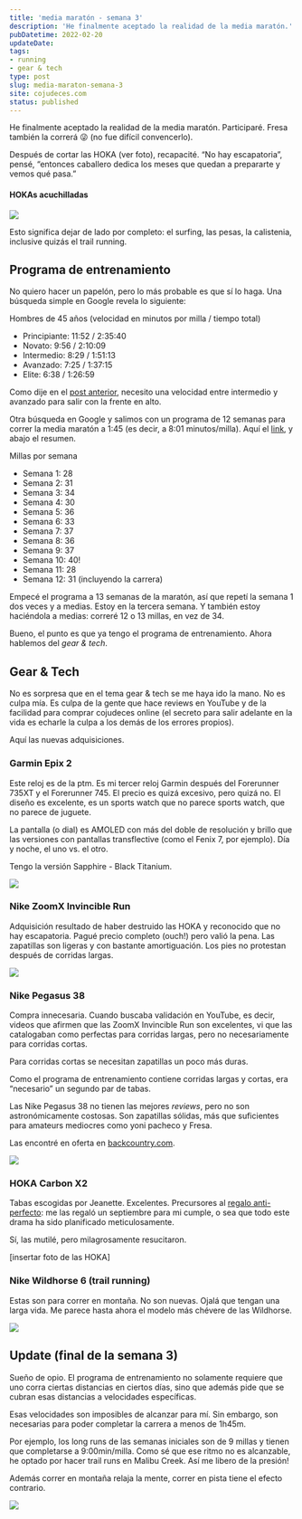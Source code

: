 ```yaml
---
title: 'media maratón - semana 3'
description: 'He finalmente aceptado la realidad de la media maratón.'
pubDatetime: 2022-02-20
updateDate: 
tags: 
- running
- gear & tech
type: post
slug: media-maraton-semana-3
site: cojudeces.com
status: published
---
```

He finalmente aceptado la realidad de la media maratón. Participaré. Fresa también la correrá 😜 (no fue difícil convencerlo).

Después de cortar las HOKA (ver foto), recapacité. “No hay escapatoria”, pensé, “entonces caballero dedica los meses que quedan a prepararte y vemos qué pasa.”

#### HOKAs acuchilladas
![](../../assets/images/2022/2022-02-Hokas.jpg)

Esto significa dejar de lado por completo: el surfing, las pesas, la calistenia, inclusive quizás el trail running.

## Programa de entrenamiento

No quiero hacer un papelón, pero lo más probable es que sí lo haga. Una búsqueda simple en Google revela lo siguiente:

Hombres de 45 años (velocidad en minutos por milla / tiempo total)

- Principiante: 11:52 / 2:35:40
- Novato: 9:56 / 2:10:09
- Intermedio: 8:29 / 1:51:13
- Avanzado: 7:25 / 1:37:15
- Elite: 6:38 / 1:26:59

Como dije en el [post anterior](https://www.cojudeces.com/el-regalo-antiperfecto/), necesito una velocidad entre intermedio y avanzado para salir con la frente en alto.

Otra búsqueda en Google y salimos con un programa de 12 semanas para correr la media maratón a 1:45 (es decir, a 8:01 minutos/milla). Aquí el [link](https://www.runnersworld.com/uk/training/half-marathon/a760103/rws-12-week-sub-145-half-marathon-schedules/?ref=cojudeces.com), y abajo el resumen.

Millas por semana

- Semana 1: 28
- Semana 2: 31
- Semana 3: 34
- Semana 4: 30
- Semana 5: 36
- Semana 6: 33
- Semana 7: 37
- Semana 8: 36
- Semana 9: 37
- Semana 10: 40!
- Semana 11: 28
- Semana 12: 31 (incluyendo la carrera)

Empecé el programa a 13 semanas de la maratón, así que repetí la semana 1 dos veces y a medias. Estoy en la tercera semana. Y también estoy haciéndola a medias: correré 12 o 13 millas, en vez de 34.

Bueno, el punto es que ya tengo el programa de entrenamiento. Ahora hablemos del _gear & tech_.

## Gear & Tech

No es sorpresa que en el tema gear & tech se me haya ido la mano. No es culpa mía. Es culpa de la gente que hace reviews en YouTube y de la facilidad para comprar cojudeces online (el secreto para salir adelante en la vida es echarle la culpa a los demás de los errores propios).

Aquí las nuevas adquisiciones.

### Garmin Epix 2

Este reloj es de la ptm. Es mi tercer reloj Garmin después del Forerunner 735XT y el Forerunner 745. El precio es quizá excesivo, pero quizá no. El diseño es excelente, es un sports watch que no parece sports watch, que no parece de juguete.

La pantalla (o dial) es AMOLED con más del doble de resolución y brillo que las versiones con pantallas transflective (como el Fenix 7, por ejemplo). Día y noche, el uno vs. el otro.

Tengo la versión Sapphire - Black Titanium.

![](../../assets/images/2022/2022-02-Garmin-Epix-2.jpeg)

### **Nike ZoomX Invincible Run**

Adquisición resultado de haber destruido las HOKA y reconocido que no hay escapatoria. Pagué precio completo (ouch!) pero valió la pena. Las zapatillas son ligeras y con bastante amortiguación. Los pies no protestan después de corridas largas.

![](../../assets/images/2022/2022-02-Nike-ZoomX.jpeg)

### Nike Pegasus 38

Compra innecesaria. Cuando buscaba validación en YouTube, es decir, videos que afirmen que las ZoomX Invincible Run son excelentes, vi que las catalogaban como perfectas para corridas largas, pero no necesariamente para corridas cortas.

Para corridas cortas se necesitan zapatillas un poco más duras.

Como el programa de entrenamiento contiene corridas largas y cortas, era “necesario” un segundo par de tabas.

Las Nike Pegasus 38 no tienen las mejores _reviews_, pero no son astronómicamente costosas. Son zapatillas sólidas, más que suficientes para amateurs mediocres como yoni pacheco y Fresa.

Las encontré en oferta en [backcountry.com](http://backcountry.com/?ref=cojudeces.com).

![](../../assets/images/2022/2022-02-air-zoom-pegasus-38-flyease-mens-easy-on-off-road-running-shoes-H16QG5.jpeg)

### HOKA Carbon X2

Tabas escogidas por Jeanette. Excelentes. Precursores al [regalo anti-perfecto](https://www.cojudeces.com/el-regalo-antiperfecto/): me las regaló un septiembre para mi cumple, o sea que todo este drama ha sido planificado meticulosamente.

Sí, las mutilé, pero milagrosamente resucitaron.

[insertar foto de las HOKA]

### Nike Wildhorse 6 (trail running)

Estas son para correr en montaña. No son nuevas. Ojalá que tengan una larga vida. Me parece hasta ahora el modelo más chévere de las Wildhorse.

![](../../assets/images/2022/2022-02-Nike-Wild-Horse-6.jpeg)

## Update (final de la semana 3)

Sueño de opio. El programa de entrenamiento no solamente requiere que uno corra ciertas distancias en ciertos días, sino que además pide que se cubran esas distancias a velocidades específicas.

Esas velocidades son imposibles de alcanzar para mí. Sin embargo, son necesarias para poder completar la carrera a menos de 1h45m.

Por ejemplo, los long runs de las semanas iniciales son de 9 millas y tienen que completarse a 9:00min/milla. Como sé que ese ritmo no es alcanzable, he optado por hacer trail runs en Malibu Creek. Así me libero de la presión!

Además correr en montaña relaja la mente, correr en pista tiene el efecto contrario.

![](../../assets/images/2022/2022-05-Trail-run-semana-2.jpg)
